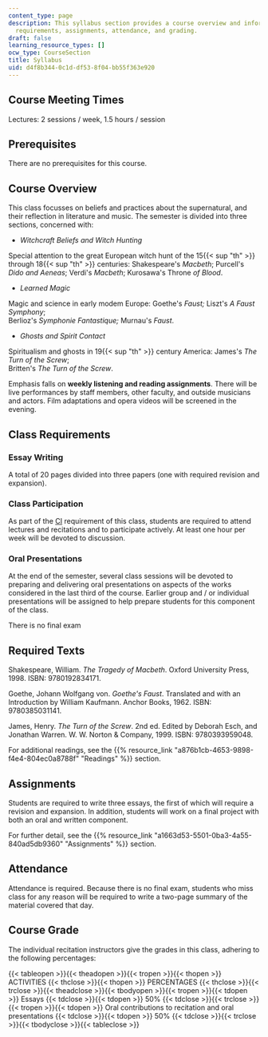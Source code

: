 ```yaml
---
content_type: page
description: This syllabus section provides a course overview and information on prerequisites,
  requirements, assignments, attendance, and grading.
draft: false
learning_resource_types: []
ocw_type: CourseSection
title: Syllabus
uid: d4f8b344-0c1d-df53-8f04-bb55f363e920
---
```

## Course Meeting Times

Lectures: 2 sessions / week, 1.5 hours / session

## Prerequisites

There are no prerequisites for this course.

## Course Overview

This class focusses on beliefs and practices about the supernatural, and their reflection in literature and music. The semester is divided into three sections, concerned with:

- *Witchcraft Beliefs and Witch Hunting*

Special attention to the great European witch hunt of the 15{{< sup "th" >}} through 18{{< sup "th" >}} centuries: Shakespeare's *Macbeth*; Purcell's *Dido and Aeneas*; Verdi's *Macbeth*; Kurosawa's Throne *of Blood*.

- *Learned Magic*

Magic and science in early modem Europe: Goethe's *Faust;* Liszt's *A Faust Symphony*;   
Berlioz's *Symphonie Fantastique;* Murnau's *Faust*.

- *Ghosts and Spirit Contact*

Spiritualism and ghosts in 19{{< sup "th" >}} century America: James's *The Turn of the Screw*;   
Britten's *The Turn of the Screw*.

Emphasis falls on **weekly listening and reading assignments**. There will be live performances by staff members, other faculty, and outside musicians and actors. Film adaptations and opera videos will be screened in the evening.

## Class Requirements

### Essay Writing

A total of 20 pages divided into three papers (one with required revision and expansion).

### Class Participation

As part of the [CI](http://web.mit.edu/commreq/) requirement of this class, students are required to attend lectures and recitations and to participate actively. At least one hour per week will be devoted to discussion.

### Oral Presentations

At the end of the semester, several class sessions will be devoted to preparing and delivering oral presentations on aspects of the works considered in the last third of the course. Earlier group and / or individual presentations will be assigned to help prepare students for this component of the class.

There is no final exam

## Required Texts

Shakespeare, William. *The Tragedy of Macbeth*. Oxford University Press, 1998. ISBN: 9780192834171.

Goethe, Johann Wolfgang von. *Goethe's Faust*. Translated and with an Introduction by William Kaufmann. Anchor Books, 1962. ISBN: 9780385031141.

James, Henry. *The Turn of the Screw*. 2nd ed. Edited by Deborah Esch, and Jonathan Warren. W. W. Norton & Company, 1999. ISBN: 9780393959048.

For additional readings, see the {{% resource_link "a876b1cb-4653-9898-f4e4-804ec0a8788f" "Readings" %}} section.

## Assignments

Students are required to write three essays, the first of which will require a revision and expansion. In addition, students will work on a final project with both an oral and written component.

For further detail, see the {{% resource_link "a1663d53-5501-0ba3-4a55-840ad5db9360" "Assignments" %}} section.

## Attendance

Attendance is required. Because there is no final exam, students who miss class for any reason will be required to write a two-page summary of the material covered that day.

## Course Grade

The individual recitation instructors give the grades in this class, adhering to the following percentages:

{{< tableopen >}}{{< theadopen >}}{{< tropen >}}{{< thopen >}}
ACTIVITIES
{{< thclose >}}{{< thopen >}}
PERCENTAGES
{{< thclose >}}{{< trclose >}}{{< theadclose >}}{{< tbodyopen >}}{{< tropen >}}{{< tdopen >}}
Essays
{{< tdclose >}}{{< tdopen >}}
50%
{{< tdclose >}}{{< trclose >}}{{< tropen >}}{{< tdopen >}}
Oral contributions to recitation and oral presentations
{{< tdclose >}}{{< tdopen >}}
50%
{{< tdclose >}}{{< trclose >}}{{< tbodyclose >}}{{< tableclose >}}